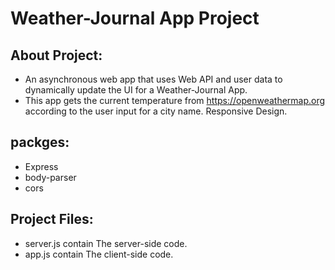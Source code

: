 # Weather-Journal App Project

## About Project:
- An asynchronous web app that uses Web API and user data to dynamically update the UI for a Weather-Journal App.
- This app gets the current temperature from https://openweathermap.org according to the user input for a city name.
  Responsive Design.

## packges:
- Express
- body-parser
- cors

## Project Files:
- server.js contain The server-side code.
- app.js contain The client-side code.
